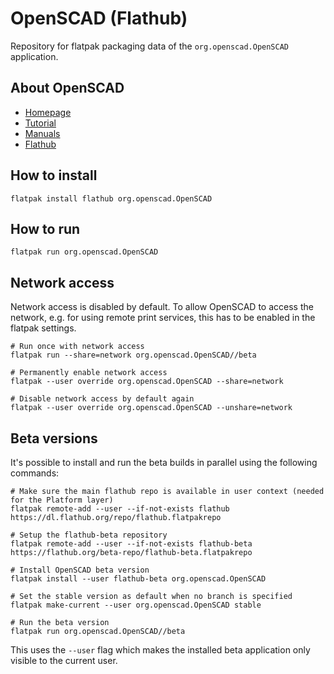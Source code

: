 # OpenSCAD (Flathub)

Repository for flatpak packaging data of the `org.openscad.OpenSCAD` application.

## About OpenSCAD
* [Homepage](https://www.openscad.org/)
* [Tutorial](https://en.wikibooks.org/wiki/OpenSCAD_Tutorial)
* [Manuals](https://en.wikibooks.org/wiki/OpenSCAD_User_Manual)
* [Flathub](https://flathub.org/apps/details/org.openscad.OpenSCAD)

## How to install
```
flatpak install flathub org.openscad.OpenSCAD
```

## How to run
```
flatpak run org.openscad.OpenSCAD
```

## Network access
Network access is disabled by default. To allow OpenSCAD to access the network, e.g. for using remote
print services, this has to be enabled in the flatpak settings.
```
# Run once with network access
flatpak run --share=network org.openscad.OpenSCAD//beta

# Permanently enable network access
flatpak --user override org.openscad.OpenSCAD --share=network

# Disable network access by default again
flatpak --user override org.openscad.OpenSCAD --unshare=network
```

## Beta versions
It's possible to install and run the beta builds in parallel using the following
commands:
```
# Make sure the main flathub repo is available in user context (needed for the Platform layer)
flatpak remote-add --user --if-not-exists flathub https://dl.flathub.org/repo/flathub.flatpakrepo

# Setup the flathub-beta repository
flatpak remote-add --user --if-not-exists flathub-beta https://flathub.org/beta-repo/flathub-beta.flatpakrepo

# Install OpenSCAD beta version
flatpak install --user flathub-beta org.openscad.OpenSCAD

# Set the stable version as default when no branch is specified
flatpak make-current --user org.openscad.OpenSCAD stable

# Run the beta version
flatpak run org.openscad.OpenSCAD//beta
```
This uses the `--user` flag which makes the installed beta application only visible
to the current user.
